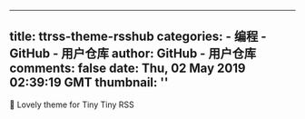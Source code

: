 
---
title: ttrss-theme-rsshub
categories: 
    - 编程
    - GitHub - 用户仓库
author: GitHub - 用户仓库
comments: false
date: Thu, 02 May 2019 02:39:19 GMT
thumbnail: ''
---

<div>   
🍰 Lovely theme for Tiny Tiny RSS  
</div>
            